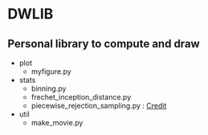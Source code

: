 # DWLIB

## Personal library to compute and draw

- plot
    - myfigure.py
- stats
    - binning.py
    - frechet_inception_distance.py
    - piecewise_rejection_sampling.py : [Credit](https://axect.github.io/posts/006_prs/)
- util
    - make_movie.py
